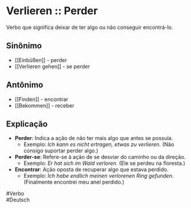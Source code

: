 # Verlieren :: Perder
<!--SR:!2024-11-05,1,230-->
Verbo que significa deixar de ter algo ou não conseguir encontrá-lo.

## Sinônimo
- [[Einbüßen]] - perder  
- [[Verlieren gehen]] - se perder  

## Antônimo
- [[Finden]] - encontrar  
- [[Bekommen]] - receber  

## Explicação
- **Perder**: Indica a ação de não ter mais algo que antes se possuía.
  - Exemplo: *Ich kann es nicht ertragen, etwas zu verlieren.* (Não consigo suportar perder algo.)
- **Perder-se**: Refere-se à ação de se desviar do caminho ou da direção.
  - Exemplo: *Er hat sich im Wald verloren.* (Ele se perdeu na floresta.)
- **Encontrar**: Ação oposta de recuperar algo que estava perdido.
  - Exemplo: *Ich habe endlich meinen verlorenen Ring gefunden.* (Finalmente encontrei meu anel perdido.)

#Verbo  
#Deutsch
